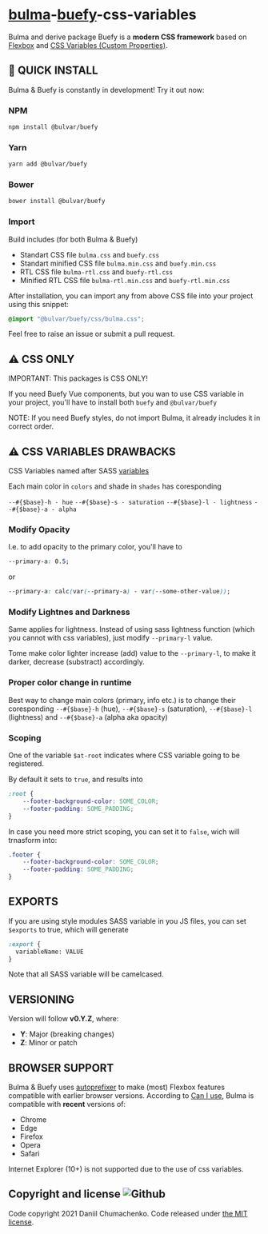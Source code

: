 # [bulma](https://bulma.io)-[buefy](https://buefy.org)-css-variables

Bulma and derive package Buefy is a **modern CSS framework** based on [Flexbox](https://developer.mozilla.org/en-US/docs/Web/CSS/CSS_Flexible_Box_Layout/Using_CSS_flexible_boxes) and [CSS Variables (Custom Properties)](https://developer.mozilla.org/en-US/docs/Web/CSS/Using_CSS_custom_properties).

## 🚀 QUICK INSTALL

Bulma & Buefy is constantly in development! Try it out now:

### NPM

```sh
npm install @bulvar/buefy
```

### Yarn

```sh
yarn add @bulvar/buefy
```

### Bower

```sh
bower install @bulvar/buefy
```

### Import

Build includes (for both Bulma & Buefy)

-   Standart CSS file `bulma.css` and `buefy.css`
-   Standart minified CSS file `bulma.min.css` and `buefy.min.css`
-   RTL CSS file `bulma-rtl.css` and `buefy-rtl.css`
-   Minified RTL CSS file `bulma-rtl.min.css` and `buefy-rtl.min.css`

After installation, you can import any from above CSS file into your project using this snippet:

```css
@import "@bulvar/buefy/css/bulma.css";
```

Feel free to raise an issue or submit a pull request.

## ⚠️ CSS ONLY

IMPORTANT: This packages is CSS ONLY!

If you need Buefy Vue components, but you wan to use CSS variable in your project, you'll have to install both `buefy` and `@bulvar/buefy`

NOTE: If you need Buefy styles, do not import Bulma, it already includes it in correct order.

## ⚠️ CSS VARIABLES DRAWBACKS

CSS Variables named after SASS [variables](https://bulma.io/documentation/overview/variables/)

Each main color in `colors` and shade in `shades` has coresponding

`--#{$base}-h - hue`
`--#{$base}-s - saturation`
`--#{$base}-l - lightness`
`--#{$base}-a - alpha`

### Modify Opacity

I.e. to add opacity to the primary color, you'll have to

```css
--primary-a: 0.5;
```

or

```css
--primary-a: calc(var(--primary-a) - var(--some-other-value));
```

### Modify Lightnes and Darkness

Same applies for lightness. Instead of using sass lightness function (which you cannot with css variables), just modify `--primary-l` value.

Tome make color lighter increase (add) value to the `--primary-l`, to make it darker, decrease (substract) accordingly.

### Proper color change in runtime

Best way to change main colors (primary, info etc.) is to change their coresponding `--#{$base}-h` (hue), `--#{$base}-s` (saturation),
`--#{$base}-l` (lightness) and `--#{$base}-a` (alpha aka opacity)

### Scoping

One of the variable `$at-root` indicates where CSS variable going to be registered.

By default it sets to `true`, and results into

```css
:root {
    --footer-background-color: SOME_COLOR;
    --footer-padding: SOME_PADDING;
}
```

In case you need more strict scoping, you can set it to `false`, wich will trnasform into:

```css
.footer {
    --footer-background-color: SOME_COLOR;
    --footer-padding: SOME_PADDING;
}
```

## EXPORTS

If you are using style modules SASS variable in you JS files, you can set `$exports` to true, which will generate

```sass
:export {
  variableName: VALUE
}
```

Note that all SASS variable will be camelcased.

## VERSIONING

Version will follow **v0.Y.Z**, where:

-   **Y**: Major (breaking changes)
-   **Z**: Minor or patch

## BROWSER SUPPORT

Bulma & Buefy uses [autoprefixer](https://github.com/postcss/autoprefixer) to make (most) Flexbox features compatible with earlier browser versions. According to [Can I use](https://caniuse.com/css-variables), Bulma is compatible with **recent** versions of:

-   Chrome
-   Edge
-   Firefox
-   Opera
-   Safari

Internet Explorer (10+) is not supported due to the use of css variables.

## Copyright and license ![Github](https://img.shields.io/github/license/dino4udo/bulvar?logo=Github)

Code copyright 2021 Daniil Chumachenko. Code released under [the MIT license](https://github.com/dino4udo/bulvar/blob/master/LICENSE).

[npm-link]: https://www.npmjs.com/package/bulvar
[awesome-link]: https://github.com/awesome-css-group/awesome-css
[awesome-badge]: https://cdn.rawgit.com/sindresorhus/awesome/d7305f38d29fed78fa85652e3a63e154dd8e8829/media/badge.svg
